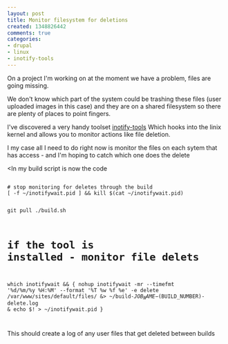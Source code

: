 ```yaml
---
layout: post
title: Monitor filesystem for deletions
created: 1348826442
comments: true
categories:
- drupal
- linux
- inotify-tools
---
```

<p>On a project I'm working on at the moment we have a problem, files are going missing.</p>

<p>We don't know which part of the system could be trashing these files (user uploaded images in this case) and they are on a shared filesystem so there are plenty of places to point fingers.</p>

<p>I've discovered a very handy toolset <a href="https://github.com/rvoicilas/inotify-tools/wiki">inotify-tools</a> Which hooks into the linix kernel and allows you to monitor actions like file deletion.</p>

<p>I my case all I need to do right now is monitor the files on each sytem that has access - and I'm hoping to catch which one does the delete</p>

<In my build script is now the code</p>

<code>
# stop monitoring for deletes through the build
[ -f ~/inotifywait.pid ] && kill $(cat ~/inotifywait.pid)

git pull
./build.sh 


# if the tool is installed - monitor file delets
which inotifywait &&
{
 nohup inotifywait -mr --timefmt '%d/%m/%y %H:%M' --format '%T %w %f %e' -e delete /var/www/sites/default/files/ &> ~/build-${JOB_NAME}-$(BUILD_NUMBER)-delete.log  &
 echo $! > ~/inotifywait.pid
}

</code>


This should create a log of any user files that get deleted between builds



